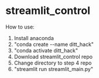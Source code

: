 # streamlit_control
How to use:
1. Install anaconda
2. "conda create --name ditt_hack"
3. "conda activate ditt_hack"
4. Download streamlit_control repo
5. Change directory to step 4 repo
6. "streamlit run streamlit_main.py"
